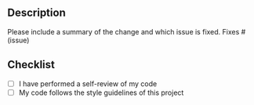 ## Description
Please include a summary of the change and which issue is fixed.
Fixes # (issue)

## Checklist
- [ ] I have performed a self-review of my code
- [ ] My code follows the style guidelines of this project
